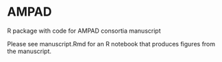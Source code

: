 # AMPAD
R package with code for AMPAD consortia manuscript

Please see manuscript.Rmd for an R notebook that produces figures from the manuscript.
